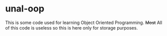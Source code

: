 # unal-oop
This is some code used for learning Object Oriented Programming. ~~Most~~ All of this code is useless so this is here only for storage purposes.
